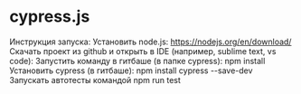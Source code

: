 # cypress.js

Инструкция запуска:
Установить node.js: https://nodejs.org/en/download/
Скачать проект из github и открыть в IDE (например, sublime text, vs code):
Запустить команду в гитбаше (в папке cypress): npm install
Установить cypress (в гитбаше): npm install cypress --save-dev
Запускать автотесты командой npm run test

